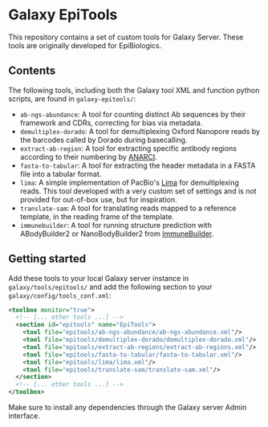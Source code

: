 # Galaxy EpiTools

This repository contains a set of custom tools for Galaxy Server. These tools are originally developed for EpiBiologics.

## Contents
The following tools, including both the Galaxy tool XML and function python scripts, are found in ``galaxy-epitools/``:
* ``ab-ngs-abundance``: A tool for counting distinct Ab sequences by their framework and CDRs, correcting for bias via metadata.
* ``demultiplex-dorado``: A tool for demultiplexing Oxford Nanopore reads by the barcodes called by Dorado during basecalling.
* ``extract-ab-region``: A tool for extracting specific antibody regions according to their numbering by [ANARCI](https://github.com/oxpig/ANARCI).
* ``fasta-to-tabular``: A tool for extracting the header metadata in a FASTA file into a tabular format.
* ``lima``: A simple implementation of PacBio's [Lima](https://lima.how) for demultiplexing reads. This tool developed with a very custom set of settings and is not provided for out-of-box use, but for inspiration.
* ``translate-sam``: A tool for translating reads mapped to a reference template, in the reading frame of the template.
* ``immunebuilder``: A tool for running structure prediction with ABodyBuilder2 or NanoBodyBuilder2 from [ImmuneBuilder](https://github.com/oxpig/ImmuneBuilder).

## Getting started
Add these tools to your local Galaxy server instance in ``galaxy/tools/epitools/``
and add the following section to your ``galaxy/config/tools_conf.xml``:

```xml
<toolbox monitor="true">
  <!-- [... other tools ...] -->
  <section id="epitools" name="EpiTools">
    <tool file="epitools/ab-ngs-abundance/ab-ngs-abundance.xml"/>
    <tool file="epitools/demultiplex-dorado/demultiplex-dorado.xml"/>
    <tool file="epitools/extract-ab-regions/extract-ab-regions.xml"/>
    <tool file="epitools/fasta-to-tabular/fasta-to-tabular.xml"/>
    <tool file="epitools/lima/lima.xml"/>
    <tool file="epitools/translate-sam/translate-sam.xml"/>
  </section>
  <!-- [... other tools ...] -->
</toolbox>
```

Make sure to install any dependencies through the Galaxy server Admin interface.
